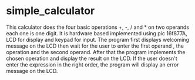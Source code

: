 # simple_calculator
This calculator does the four basic operations +, -, / and * on two operands each one is one digit. It is hardware based implemented using pic 16f877A, LCD for display and keypad for input. The program first displays welcoming message on the LCD then wait for the user to enter the first operand , the operation and the second operand. After that the program implements the chosen operation and display the result on the LCD. If the user doesn't enter the expression in the right order, the program will display an error message on the LCD.
